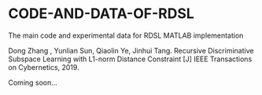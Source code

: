# CODE-AND-DATA-OF-RDSL
The main code and experimental data for RDSL
MATLAB implementation

Dong Zhang , Yunlian Sun, Qiaolin Ye, Jinhui Tang. Recursive Discriminative Subspace Learning with L1-norm Distance Constraint [J] IEEE Transactions on Cybernetics, 2019.

Coming soon...
